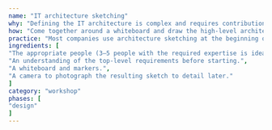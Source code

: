 ```yaml
---
name: "IT architecture sketching"
why: "Defining the IT architecture is complex and requires contributions from and interactions between software designers and/or architects. Sketching facilitates these discussions."
how: "Come together around a whiteboard and draw the high-level architecture based upon discussion before and during the drawing process. Stay away from details, unless they are important for the overall design."
practice: "Most companies use architecture sketching at the beginning of the design process, and as a kick-off for major changes to a part of the architecture."
ingredients: [
"The appropriate people (3–5 people with the required expertise is ideal).",
"An understanding of the top-level requirements before starting.",
"A whiteboard and markers.",
"A camera to photograph the resulting sketch to detail later."
]
category: "workshop"
phases: [
"design"
]
---
```

